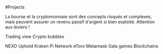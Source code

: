 #Projects

La bourse et la cryptomonnaie sont des concepts risqués et complexes, mais peuvent assurer un revenu passif d'argent si bien exploité.
Attention aux leviers !

Trading view
Crypto bubbles

NEXO
Uphold
Kraken
Pi Network
eToro
Metamask
Gala games
Blockchains